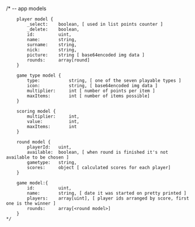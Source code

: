 /*
	 	-- app models 
		
		player model {
			_select:  	boolean, [ used in list points counter ]
			_delete:  	boolean,
			id: 		uint,
			name: 		string,
			surname: 	string,
			nick: 		string,
			picture: 	string [ base64encoded img data ]
			rounds:		array[round]
		}

		game type model {
			type: 			string, [ one of the seven playable types ]
			icon: 			string, [ base64encoded img data ]
			multiplier: 	int [ number of points per item ]
			maxItems: 		int [ number of items possible]
		}

		scoring model {
			multiplier: 	int,
			value: 			int,
			maxItems: 		int
		}

		round model {
			playerId: 	uint,
			available: 	boolean, [ when round is finished it's not available to be chosen ]
			gametype: 	string, 
			scores: 	object [ calculated scores for each player]
		}
		
		game model:{
			id: 		uint,
			name: 		string, [ date it was started on pretty printed ]
			players: 	array[uint], [ player ids arranged by score, first one is the winner ]
			rounds: 	array[<round model>]
		}
	*/